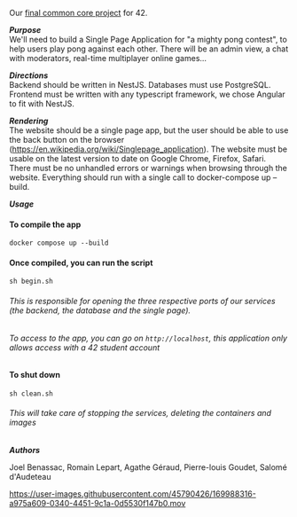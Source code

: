 Our [final common core project](https://cdn.intra.42.fr/pdf/pdf/51528/en.subject.pdf) for 42.

*__Purpose__*  
We'll need to build a Single Page Application for "a mighty pong contest", to help users play pong against each other. There will be an admin view, a chat with moderators, real-time multiplayer online games...

*__Directions__*  
Backend should be written in NestJS. Databases must use PostgreSQL. Frontend must be written with any typescript framework, we chose Angular to fit with NestJS.

*__Rendering__*  
The website should be a single page app, but the user should be able to use the back button on the browser (https://en.wikipedia.org/wiki/Singlepage_application). The website must be usable on the latest version to date on Google Chrome, Firefox, Safari. There must be no unhandled errors or warnings when browsing through the website. Everything should run with a single call to docker-compose up –build. 

*__Usage__*

#### To compile the app  
`docker compose up --build`  

#### Once compiled, you can run the script   
`sh begin.sh`

###### *This is responsible for opening the three respective ports of our services (the backend, the database and the single page).*  
###### To access to the app, you can go on `http://localhost`, *this application only allows access with a 42 student account*

#### To shut down  
`sh clean.sh`
###### *This will take care of stopping the services, deleting the containers and images*  

*__Authors__*

Joel Benassac, Romain Lepart, Agathe Géraud, Pierre-louis Goudet, Salomé d'Audeteau


https://user-images.githubusercontent.com/45790426/169988316-a975a609-0340-4451-9c1a-0d5530f147b0.mov

